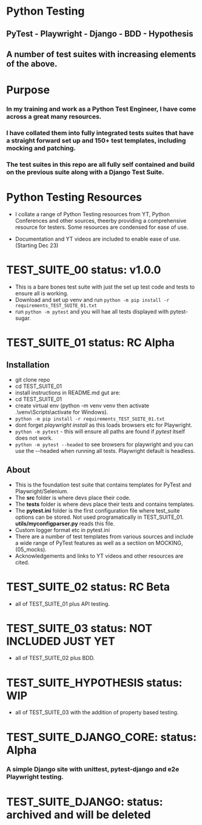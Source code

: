 # Python Testing

<!-- <div>
   <img src="./_images/pytest.svg" width="75" height="75">
   <img src="./_images/playwright.png" width="75" height="75" >
   <img src="./_images/selenium.png" width="75" height="75" >
   <img src="./_images/pytest-flask.webp" width="75" height="75">
   <img src="./_images/pytest-django.jpg" width="75" height="75" >
   <img src="./_images/pytest-bdd.png" width="75" height="75" >
   <img src="./_images/py-behave.png" width="75" height="75" >
</div> -->

## PyTest - Playwright - Django - BDD - Hypothesis 

## A number of test suites with increasing elements of the above.

# Purpose

### In my training and work as a Python Test Engineer, I have come across a great many resources.

### I have collated them into fully integrated tests suites that have a straight forward set up and 150+ test templates, including mocking and patching.

### The test suites in this repo are all fully self contained and build on the previous suite along with a Django Test Suite.

# Python Testing Resources

- I collate a range of Python Testing resources from YT, Python Conferences and other sources, theerby providing a comprehensive resource for testers. Some resources are condensed for ease of use.

- Documentation and YT videos are included to enable ease of use. (Starting Dec 23)

# TEST_SUITE_00 status: v1.0.0

- This is a bare bones test suite with just the set up test code and tests to ensure all is working. 
- Download and set up venv and run `python -m pip install -r requirements_TEST_SUITE_01.txt`
- run `python -m pytest` and you will hae all tests displayed with pytest-sugar.


# TEST_SUITE_01 status: RC Alpha

## Installation

- git clone repo
- cd TEST_SUITE_01
- install instructions in README.md gut are:
- cd TEST_SUITE_01
- create virtual env (python -m venv venv then activate .\venv\Scripts\activate for Windows).
- `python -m pip install -r requirements_TEST_SUITE_01.txt`
- dont forget *playwright install* as this loads browsers etc for Playwright.
- `python -m pytest` - this will ensure all paths are found if *pytest* itself does not work.
- `python -m pytest --headed` to see browsers for playwright and you can use the --headed when running all tests. Playwright default is headless.

## About

- This is the foundation test suite that contains templates for PyTest and Playwright/Selenium. 
- The **src** folder is where devs place their code.
- The **tests** folder is where devs place their tests and contains templates.
- The **pytest.ini** folder is the first configuration file where test_suite options can be stored. Not used programatically in TEST_SUITE_01. **utils/myconfigparser.py** reads this file.
- Custom logger format etc in pytest.ini
- There are a number of test templates from various sources and include a wide range of PyTest features as well as a sectiion on MOCKING, (05_mocks).
- Acknowledgements and links to YT videos and other resources are cited.

# TEST_SUITE_02 status: RC Beta

- all of TEST_SUITE_01 plus API testing.

# TEST_SUITE_03 status: NOT INCLUDED JUST YET

- all of TEST_SUITE_02 plus BDD.

# TEST_SUITE_HYPOTHESIS status: WIP

- all of TEST_SUITE_03 with the addition of property based testing.

# TEST_SUITE_DJANGO_CORE: status: Alpha

### A simple Django site with unittest, pytest-django and e2e Playwright testing.

# TEST_SUITE_DJANGO: status: archived and will be deleted